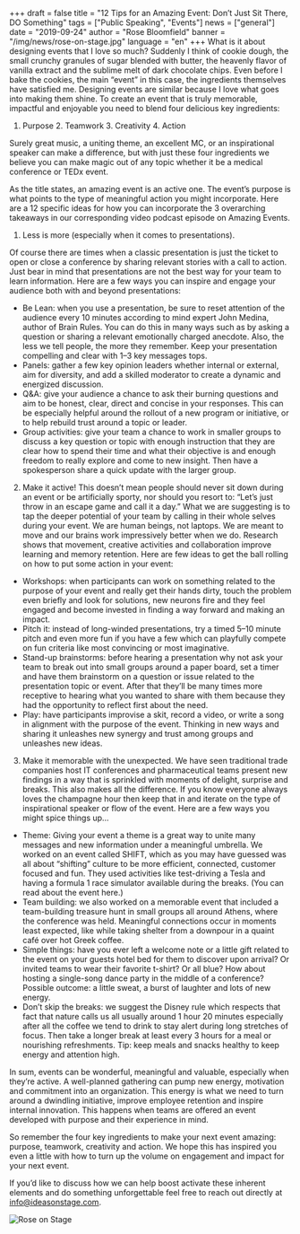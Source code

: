 +++
draft = false
title = "12 Tips for an Amazing Event: Don’t Just Sit There, DO Something"
tags = ["Public Speaking", "Events"]
news = ["general"]
date = "2019-09-24"
author = "Rose Bloomfield"
banner = "/img/news/rose-on-stage.jpg"
language = "en"
+++
What is it about designing events that I love so much? Suddenly I think of cookie dough, the small crunchy granules of sugar blended with butter, the heavenly flavor of vanilla extract and the sublime melt of dark chocolate chips. Even before I bake the cookies, the main “event” in this case, the ingredients themselves have satisfied me. Designing events are similar because I love what goes into making them shine. To create an event that is truly memorable, impactful and enjoyable you need to blend four delicious key ingredients:

1. Purpose 2. Teamwork 3. Creativity 4. Action 

Surely great music, a uniting theme, an excellent MC, or an inspirational speaker can make a difference, but with just these four ingredients we believe you can make magic out of any topic whether it be a medical conference or TEDx event.

As the title states, an amazing event is an active one. The event’s purpose is what points to the type of meaningful action you might incorporate. Here are a 12 specific ideas for how you can incorporate the 3 overarching takeaways in our corresponding video podcast episode on Amazing Events.


1. Less is more (especially when it comes to presentations).

Of course there are times when a classic presentation is just the ticket to open or close a conference by sharing relevant stories with a call to action. Just bear in mind that presentations are not the best way for your team to learn information. Here are a few ways you can inspire and engage your audience both with and beyond presentations:


- Be Lean: when you use a presentation, be sure to reset attention of the audience every 10 minutes according to mind expert John Medina, author of Brain Rules. You can do this in many ways such as by asking a question or sharing a relevant emotionally charged anecdote. Also, the less we tell people, the more they remember. Keep your presentation compelling and clear with 1–3 key messages tops.
- Panels: gather a few key opinion leaders whether internal or external, aim for diversity, and add a skilled moderator to create a dynamic and energized discussion.
- Q&A: give your audience a chance to ask their burning questions and aim to be honest, clear, direct and concise in your responses. This can be especially helpful around the rollout of a new program or initiative, or to help rebuild trust around a topic or leader.
- Group activities: give your team a chance to work in smaller groups to discuss a key question or topic with enough instruction that they are clear how to spend their time and what their objective is and enough freedom to really explore and come to new insight. Then have a spokesperson share a quick update with the larger group.

2. Make it active!
This doesn’t mean people should never sit down during an event or be artificially sporty, nor should you resort to: “Let’s just throw in an escape game and call it a day.” What we are suggesting is to tap the deeper potential of your team by calling in their whole selves during your event. We are human beings, not laptops. We are meant to move and our brains work impressively better when we do. Research shows that movement, creative activities and collaboration improve learning and memory retention. Here are few ideas to get the ball rolling on how to put some action in your event:

- Workshops: when participants can work on something related to the purpose of your event and really get their hands dirty, touch the problem even briefly and look for solutions, new neurons fire and they feel engaged and become invested in finding a way forward and making an impact. 
- Pitch it: instead of long-winded presentations, try a timed 5–10 minute pitch and even more fun if you have a few which can playfully compete on fun criteria like most convincing or most imaginative. 
- Stand-up brainstorms: before hearing a presentation why not ask your team to break out into small groups around a paper board, set a timer and have them brainstorm on a question or issue related to the presentation topic or event. After that they’ll be many times more receptive to hearing what you wanted to share with them because they had the opportunity to reflect first about the need. 
- Play: have participants improvise a skit, record a video, or write a song in alignment with the purpose of the event. Thinking in new ways and sharing it unleashes new synergy and trust among groups and unleashes new ideas.

3. Make it memorable with the unexpected.
We have seen traditional trade companies host IT conferences and pharmaceutical teams present new findings in a way that is sprinkled with moments of delight, surprise and breaks. This also makes all the difference. If you know everyone always loves the champagne hour then keep that in and iterate on the type of inspirational speaker or flow of the event. Here are a few ways you might spice things up…

- Theme: Giving your event a theme is a great way to unite many messages and new information under a meaningful umbrella. We worked on an event called SHIFT, which as you may have guessed was all about “shifting” culture to be more efficient, connected, customer focused and fun. They used activities like test-driving a Tesla and having a formula 1 race simulator available during the breaks. (You can read about the event here.)
- Team building: we also worked on a memorable event that included a team-building treasure hunt in small groups all around Athens, where the conference was held. Meaningful connections occur in moments least expected, like while taking shelter from a downpour in a quaint café over hot Greek coffee.
- Simple things: have you ever left a welcome note or a little gift related to the event on your guests hotel bed for them to discover upon arrival? Or invited teams to wear their favorite t-shirt? Or all blue? How about hosting a single-song dance party in the middle of a conference? Possible outcome: a little sweat, a burst of laughter and lots of new energy.
- Don’t skip the breaks: we suggest the Disney rule which respects that fact that nature calls us all usually around 1 hour 20 minutes especially after all the coffee we tend to drink to stay alert during long stretches of focus. Then take a longer break at least every 3 hours for a meal or nourishing refreshments. Tip: keep meals and snacks healthy to keep energy and attention high.

In sum, events can be wonderful, meaningful and valuable, especially when they’re active. A well-planned gathering can pump new energy, motivation and commitment into an organization. This energy is what we need to turn around a dwindling initiative, improve employee retention and inspire internal innovation. This happens when teams are offered an event developed with purpose and their experience in mind. 

So remember the four key ingredients to make your next event amazing: purpose, teamwork, creativity and action. We hope this has inspired you even a little with how to turn up the volume on engagement and impact for your next event.

If you’d like to discuss how we can help boost activate these inherent elements and do something unforgettable feel free to reach out directly at info@ideasonstage.com.

![Rose on Stage ](/img/news/rose-on-stage.jpg)